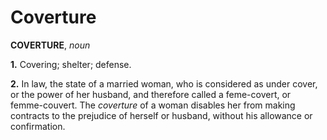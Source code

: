 # Coverture

**COVERTURE**, _noun_

**1.** Covering; shelter; defense.

**2.** In law, the state of a married woman, who is considered as under cover, or the power of her husband, and therefore called a feme-covert, or femme-couvert. The _coverture_ of a woman disables her from making contracts to the prejudice of herself or husband, without his allowance or confirmation.